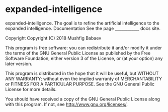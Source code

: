 # expanded-intelligence
expanded-intelligence.
The goal is to refine the artificial intelligence to the expanded intelligence.
Documentation
See the page ____________ docs site.

Copyright
Copyright (C) 2018 Mushfig Babaev

This program is free software: you can redistribute it and/or modify it under the terms of the GNU General Public License as published by the Free Software Foundation, either version 3 of the License, or (at your option) any later version.

This program is distributed in the hope that it will be useful, but WITHOUT ANY WARRANTY; without even the implied warranty of MERCHANTABILITY or FITNESS FOR A PARTICULAR PURPOSE. See the GNU General Public License for more details.

You should have received a copy of the GNU General Public License along with this program. If not, see http://www.gnu.org/licenses/.
